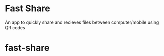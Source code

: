 # Fast Share

An app to quickly share and recieves files between computer/mobile using QR codes

# fast-share
